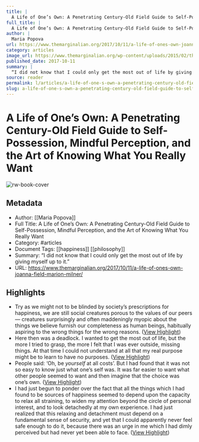 ```yaml
---
title: |
  A Life of One’s Own: A Penetrating Century-Old Field Guide to Self-Possession, Mindful Perception, and the Art of Knowing What You Really Want
full_title: |
  A Life of One’s Own: A Penetrating Century-Old Field Guide to Self-Possession, Mindful Perception, and the Art of Knowing What You Really Want
author: |
  Maria Popova
url: https://www.themarginalian.org/2017/10/11/a-life-of-ones-own-joanna-field-marion-milner/
category: articles
image_url: https://www.themarginalian.org/wp-content/uploads/2015/02/thewellofbeing_weill0.jpg?fit=600%2C315&ssl=1
published_date: 2017-10-11
summary: |
  “I did not know that I could only get the most out of life by giving myself up to it.”
source: reader
permalink: l/articles/a-life-of-one-s-own-a-penetrating-century-old-field-guide-to-self-possession-mindful-perception
slug: a-life-of-one-s-own-a-penetrating-century-old-field-guide-to-self-possession-mindful-perception
---
```

# A Life of One’s Own: A Penetrating Century-Old Field Guide to Self-Possession, Mindful Perception, and the Art of Knowing What You Really Want

![rw-book-cover](https://www.themarginalian.org/wp-content/uploads/2015/02/thewellofbeing_weill0.jpg?fit=600%2C315&ssl=1)

## Metadata
- Author: [[Maria Popova]]
- Full Title: A Life of One’s Own: A Penetrating Century-Old Field Guide to Self-Possession, Mindful Perception, and the Art of Knowing What You Really Want
- Category: #articles
- Document Tags: [[happiness]] [[philosophy]] 
- Summary: “I did not know that I could only get the most out of life by giving myself up to it.”
- URL: https://www.themarginalian.org/2017/10/11/a-life-of-ones-own-joanna-field-marion-milner/

## Highlights
- Try as we might not to be blinded by society’s prescriptions for happiness, we are still social creatures porous to the values of our peers — creatures surprisingly and often maddeningly myopic about the things we believe furnish our completeness as human beings, habitually aspiring to the wrong things for the wrong reasons. ([View Highlight](https://read.readwise.io/read/01jfzxnjmhnpny78zpnjx0qga1))
- Here then was a deadlock. I wanted to get the most out of life, but the more I tried to grasp, the more I felt that I was ever outside, missing things. At that time I could not understand at all that my real purpose might be to learn to have no purposes. ([View Highlight](https://read.readwise.io/read/01jfzxz9z2fyvssgad6xsrzknz))
- People said: ‘Oh, be *yourself* at all costs’. But I had found that it was not so easy to know just what one’s self was. It was far easier to want what other people seemed to want and then imagine that the choice was one’s own. ([View Highlight](https://read.readwise.io/read/01jfzy0h110d8saakmsjn8tfvk))
- I had just begun to ponder over the fact that all the things which I had found to be sources of happiness seemed to depend upon the capacity to relax all straining, to widen my attention beyond the circle of personal interest, and to look detachedly at my own experience. I had just realized that this relaxing and detachment must depend on a fundamental sense of security, and yet that I could apparently never feel safe enough to do it, because there was an urge in me which I had dimly perceived but had never yet been able to face. ([View Highlight](https://read.readwise.io/read/01jfzy4dqkgr59jadmjyzh5h0k))


